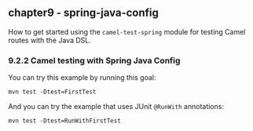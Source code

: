chapter9 - spring-java-config
-----------------------------

How to get started using the `camel-test-spring` module for testing Camel routes with the Java DSL.

### 9.2.2 Camel testing with Spring Java Config

You can try this example by running this goal:

    mvn test -Dtest=FirstTest

And you can try the example that uses JUnit `@RunWith` annotations:

    mvn test -Dtest=RunWithFirstTest

